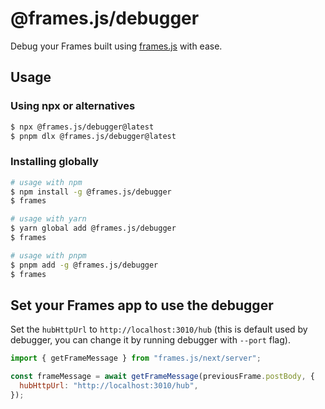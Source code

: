 # @frames.js/debugger

Debug your Frames built using [frames.js](https://framesjs.org) with ease.

## Usage

### Using npx or alternatives

```sh
$ npx @frames.js/debugger@latest
$ pnpm dlx @frames.js/debugger@latest
```

### Installing globally

```sh
# usage with npm
$ npm install -g @frames.js/debugger
$ frames

# usage with yarn
$ yarn global add @frames.js/debugger
$ frames

# usage with pnpm
$ pnpm add -g @frames.js/debugger
$ frames
```

## Set your Frames app to use the debugger

Set the `hubHttpUrl` to `http://localhost:3010/hub` (this is default used by debugger, you can change it by running debugger with `--port` flag).

```js
import { getFrameMessage } from "frames.js/next/server";

const frameMessage = await getFrameMessage(previousFrame.postBody, {
  hubHttpUrl: "http://localhost:3010/hub",
});
```
